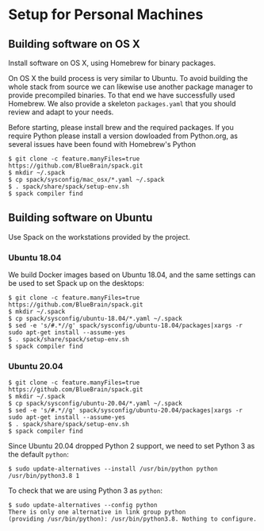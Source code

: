 # Setup for Personal Machines

## Building software on OS X

Install software on OS X, using Homebrew for binary packages.

On OS X the build process is very similar to Ubuntu. To avoid building
the whole stack from source we can likewise use another package manager to provide precompiled binaries.
To that end we have successfully used Homebrew. We also provide a skeleton 
`packages.yaml` that you should review and adapt to your needs.

Before starting, please install brew and the required packages.
If you require Python please install a version dowloaded from
Python.org, as several issues have been found with Homebrew's Python

    $ git clone -c feature.manyFiles=true https://github.com/BlueBrain/spack.git
    $ mkdir ~/.spack
    $ cp spack/sysconfig/mac_osx/*.yaml ~/.spack
    $ . spack/share/spack/setup-env.sh
    $ spack compiler find

## Building software on Ubuntu

Use Spack on the workstations provided by the project.

### Ubuntu 18.04

We build Docker images based on Ubuntu 18.04, and the same settings can be
used to set Spack up on the desktops:

    $ git clone -c feature.manyFiles=true https://github.com/BlueBrain/spack.git
    $ mkdir ~/.spack
    $ cp spack/sysconfig/ubuntu-18.04/*.yaml ~/.spack
    $ sed -e 's/#.*//g' spack/sysconfig/ubuntu-18.04/packages|xargs -r sudo apt-get install --assume-yes
    $ . spack/share/spack/setup-env.sh
    $ spack compiler find

### Ubuntu 20.04

    $ git clone -c feature.manyFiles=true https://github.com/BlueBrain/spack.git
    $ mkdir ~/.spack
    $ cp spack/sysconfig/ubuntu-20.04/*.yaml ~/.spack
    $ sed -e 's/#.*//g' spack/sysconfig/ubuntu-20.04/packages|xargs -r sudo apt-get install --assume-yes
    $ . spack/share/spack/setup-env.sh
    $ spack compiler find

Since Ubuntu 20.04 dropped Python 2 support, we need to set Python 3 as the
default `python`:

    $ sudo update-alternatives --install /usr/bin/python python /usr/bin/python3.8 1

To check that we are using Python 3 as `python`:

    $ sudo update-alternatives --config python
    There is only one alternative in link group python
    (providing /usr/bin/python): /usr/bin/python3.8. Nothing to configure.
